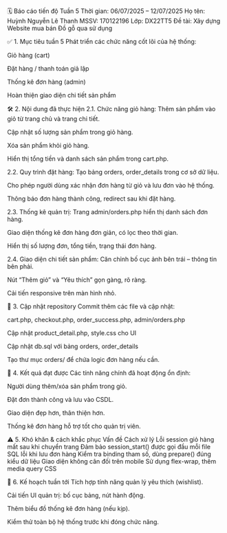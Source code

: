 🗓️ Báo cáo tiến độ Tuần 5
Thời gian: 06/07/2025 – 12/07/2025
Họ tên: Huỳnh Nguyễn Lê Thanh
MSSV: 170122196
Lớp: DX22TT5
Đề tài: Xây dựng Website mua bán Đồ gỗ qua sử dụng

✅ 1. Mục tiêu tuần 5
Phát triển các chức năng cốt lõi của hệ thống:

Giỏ hàng (cart)

Đặt hàng / thanh toán giả lập

Thống kê đơn hàng (admin)

Hoàn thiện giao diện chi tiết sản phẩm

🛠 2. Nội dung đã thực hiện
2.1. Chức năng giỏ hàng:
Thêm sản phẩm vào giỏ từ trang chủ và trang chi tiết.

Cập nhật số lượng sản phẩm trong giỏ hàng.

Xóa sản phẩm khỏi giỏ hàng.

Hiển thị tổng tiền và danh sách sản phẩm trong cart.php.

2.2. Quy trình đặt hàng:
Tạo bảng orders, order_details trong cơ sở dữ liệu.

Cho phép người dùng xác nhận đơn hàng từ giỏ và lưu đơn vào hệ thống.

Thông báo đơn hàng thành công, redirect sau khi đặt hàng.

2.3. Thống kê quản trị:
Trang admin/orders.php hiển thị danh sách đơn hàng.

Giao diện thống kê đơn hàng đơn giản, có lọc theo thời gian.

Hiển thị số lượng đơn, tổng tiền, trạng thái đơn hàng.

2.4. Giao diện chi tiết sản phẩm:
Căn chỉnh bố cục ảnh bên trái – thông tin bên phải.

Nút “Thêm giỏ” và “Yêu thích” gọn gàng, rõ ràng.

Cải tiến responsive trên màn hình nhỏ.

📁 3. Cập nhật repository
Commit thêm các file và cập nhật:

cart.php, checkout.php, order_success.php, admin/orders.php

Cập nhật product_detail.php, style.css cho UI

Cập nhật db.sql với bảng orders, order_details

Tạo thư mục orders/ để chứa logic đơn hàng nếu cần.

📝 4. Kết quả đạt được
Các tính năng chính đã hoạt động ổn định:

Người dùng thêm/xóa sản phẩm trong giỏ.

Đặt đơn thành công và lưu vào CSDL.

Giao diện đẹp hơn, thân thiện hơn.

Thống kê đơn hàng hỗ trợ tốt cho quản trị viên.

⚠️ 5. Khó khăn & cách khắc phục
Vấn đề	Cách xử lý
Lỗi session giỏ hàng mất sau khi chuyển trang	Đảm bảo session_start() được gọi đầu mỗi file
SQL lỗi khi lưu đơn hàng	Kiểm tra binding tham số, dùng prepare() đúng kiểu dữ liệu
Giao diện không cân đối trên mobile	Sử dụng flex-wrap, thêm media query CSS

🎯 6. Kế hoạch tuần tới
Tích hợp tính năng quản lý yêu thích (wishlist).

Cải tiến UI quản trị: bố cục bảng, nút hành động.

Thêm biểu đồ thống kê đơn hàng (nếu kịp).

Kiểm thử toàn bộ hệ thống trước khi đóng chức năng.